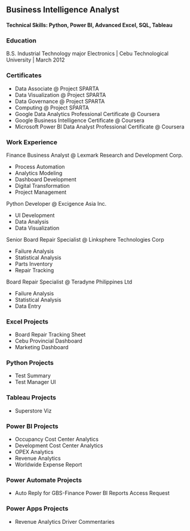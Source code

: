 ## Business Intelligence Analyst

#### Technical Skills: Python, Power BI, Advanced Excel, SQL, Tableau

### Education
B.S. Industrial Technology major Electronics | Cebu Technological University | March 2012

### Certificates
- Data Associate @ Project SPARTA
- Data Visualization @ Project SPARTA
- Data Governance @ Project SPARTA
- Computing @ Project SPARTA
- Google Data Analytics Professional Certificate @ Coursera
- Google Business Intelligence Certificate @ Coursera
- Microsoft Power BI Data Analyst Professional Certificate @ Coursera

### Work Experience
Finance Business Analyst @ Lexmark Research and Development Corp.
- Process Automation
- Analytics Modeling
- Dashboard Development
- Digital Transformation
- Project Management

Python Developer @ Excigence Asia Inc.
- UI Development
- Data Analysis
- Data Visualization

Senior Board Repair Specialist @ Linksphere Technologies Corp
- Failure Analysis
- Statistical Analysis
- Parts Inventory
- Repair Tracking

Board Repair Specialist @ Teradyne Philippines Ltd
- Failure Analysis
- Statistical Analysis
- Data Entry
  
### Excel Projects
- Board Repair Tracking Sheet
- Cebu Provincial Dashboard
- Marketing Dashboard
  
### Python Projects
- Test Summary
- Test Manager UI

### Tableau Projects
- Superstore Viz

### Power BI Projects
- Occupancy Cost Center Analytics
- Development Cost Center Analytics
- OPEX Analytics
- Revenue Analytics
- Worldwide Expense Report

### Power Automate Projects
- Auto Reply for GBS-Finance Power BI Reports Access Request

### Power Apps Projects
- Revenue Analytics Driver Commentaries
